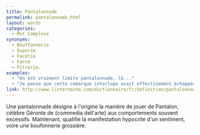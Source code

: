 ```yaml
---
title: Pantalonnade
permalink: pantalonnade.html
layout: words
categories:
  - Mot Complexe
synonyms:
  - Bouffonnerie
  - Duperie
  - Facétie
  - Farce
  - Pitrerie.
examples:
  - "On est vraiment limite pantalonnade, là..."
  - "Je pense que cette remarque interlope avait effectivement échappéde ma bouche devant une assistance en liesse,toujours en proie à quelque boutade amphibologique.Mais, ce n'est pas à vous que je vais l'apprendre,\"verba volant, scripta manent\"... Etant donné le contexte socio-politiquede cette méga-pantalonnade, il me semble fort raisonnable de s'en teniraux écrits actuels..."
link: http://www.linternaute.com/dictionnaire/fr/definition/pantalonnade/
---
```


Une pantalonnade désigne à l'origine la manière de jouer de Pantalon, célèbre Géronte de \{commedia dell'arte} aux comportements souvent excessifs. Maintenant, qualifie la manifestation hypocrite d'un sentiment, voire une boufonnerie grossière.
